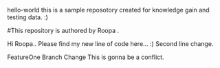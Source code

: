 hello-world
this is a sample reposotory created for knowledge gain and testing data. :)

#This repository is authored by Roopa .

Hi Roopa.. Please find my new line of code here... :)
Second line change.

FeatureOne Branch Change
This is gonna be a conflict.
